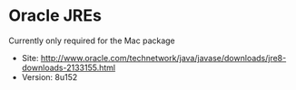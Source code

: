 # Oracle JREs

Currently only required for the Mac package

* Site: http://www.oracle.com/technetwork/java/javase/downloads/jre8-downloads-2133155.html
* Version: 8u152
